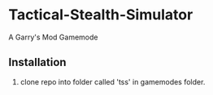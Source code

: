 # Tactical-Stealth-Simulator
A Garry's Mod Gamemode
## Installation
  1. clone repo into folder called 'tss' in gamemodes folder. 
